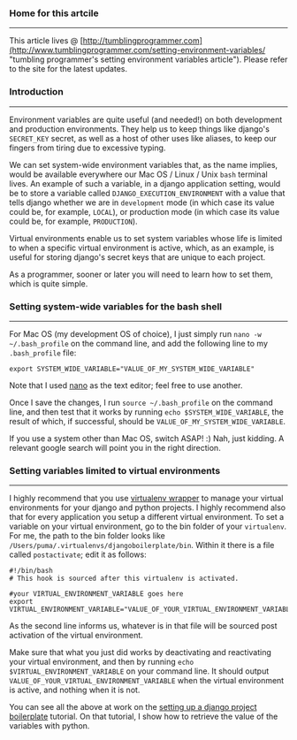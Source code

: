 ### Home for this artcile
_____
This article lives @ [http://tumblingprogrammer.com](http://www.tumblingprogrammer.com/setting-environment-variables/ "tumbling programmer's setting environment variables article").  Please refer to the site for the latest updates.

### Introduction
_____

Environment variables are quite useful (and needed!) on both development and production environments.  They help us to keep things like django's `SECRET_KEY` secret, as well as a host of other uses like aliases, to keep our fingers from tiring due to excessive typing.

We can set system-wide environment variables that, as the name implies, would be available everywhere our Mac OS / Linux / Unix `bash` terminal lives.  An example of such a variable, in a django application setting, would be to store a variable called `DJANGO_EXECUTION_ENVIRONMENT` with a value that tells django whether we are in `development` mode (in which case its value could be, for example, `LOCAL`), or production mode (in which case its value could be, for example, `PRODUCTION`).

Virtual environments enable us to set system variables whose life is limited to when a specific virtual environment is active, which, as an example, is useful for storing django's secret keys that are unique to each project. 

As a programmer, sooner or later you will need to learn how to set them, which is quite simple.

### Setting system-wide variables for the bash shell
_____

For Mac OS (my development OS of choice), I just simply run `nano -w ~/.bash_profile` on the command line, and add the following line to my `.bash_profile` file:

    export SYSTEM_WIDE_VARIABLE="VALUE_OF_MY_SYSTEM_WIDE_VARIABLE"

Note that I used [nano](https://www.nano-editor.org/) as the text editor; feel free to use another.

Once I save the changes, I run `source ~/.bash_profile` on the command line, and then test that it works by running `echo $SYSTEM_WIDE_VARIABLE`, the result of which, if successful, should be `VALUE_OF_MY_SYSTEM_WIDE_VARIABLE`.

If you use a system other than Mac OS, switch ASAP! :) Nah, just kidding. A relevant google search will point you in the right direction.  

### Setting variables limited to virtual environments 
_____ 

I highly recommend that you use [virtualenv wrapper](https://virtualenvwrapper.readthedocs.io/en/latest/) to manage your virtual environments for your django and python projects. I highly recommend also that for every application you setup a different virtual environment. To set a variable on your virtual environment, go to the bin folder of your `virtualenv`.  For me, the path to the bin folder looks like `/Users/puma/.virtualenvs/djangoboilerplate/bin`.  Within it there is a file called `postactivate`; edit it as follows:

    #!/bin/bash
    # This hook is sourced after this virtualenv is activated.
    
    #your VIRTUAL_ENVIRONMENT_VARIABLE goes here
    export VIRTUAL_ENVIRONMENT_VARIABLE="VALUE_OF_YOUR_VIRTUAL_ENVIRONMENT_VARIABLE"

As the second line informs us, whatever is in that file will be sourced post activation of the virtual environment.

Make sure that what you just did works by deactivating and reactivating your virtual environment, and then by running `echo $VIRTUAL_ENVIRONMENT_VARIABLE` on your command line. It should output `VALUE_OF_YOUR_VIRTUAL_ENVIRONMENT_VARIABLE` when the virtual environment is active, and nothing when it is not.

You can see all the above at work on the [setting up a django project boilerplate](http://www.tumblingprogrammer.com/setting-up-a-django-project-boilerplate/ "tumbling programmer's setting up a django project boilerplate tutorial") tutorial.  On that tutorial, I show how to retrieve the value of the variables with python.
